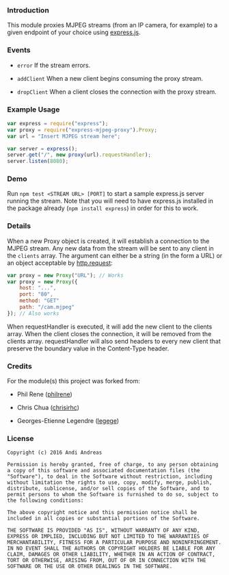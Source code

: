 ### Introduction

This module proxies MJPEG streams (from an IP camera, for example) to a given endpoint of your choice using [express.js](https://expressjs.com/).

### Events

* `error` If the stream errors.

* `addClient` When a new client begins consuming the proxy stream.

* `dropClient` When a client closes the connection with the proxy stream.

### Example Usage

```javascript
var express = require("express");
var proxy = require("express-mjpeg-proxy").Proxy;
var url = "Insert MJPEG stream here";

var server = express();
server.get("/", new proxy(url).requestHandler);
server.listen(8080);

```


### Demo

Run `npm test <STREAM URL> [PORT]` to start a sample express.js server running the stream. Note that you will need to have express.js installed in the package already (`npm install express`) in order for this to work.

### Details

When a new Proxy object is created, it will establish a connection to the MJPEG stream. Any new data from the stream will be sent to any client in the `clients` array.
The argument can either be a string (in the form a URL) or an object acceptable by [http.request](https://nodejs.org/api/http.html#http_http_request_options_callback):

```javascript
var proxy = new Proxy("URL"); // Works
var proxy = new Proxy({
	host: "...",
	port: "80",
	method: "GET"
	path: "/cam.mjpeg"
}); // Also works

```

When requestHandler is executed, it will add the new client to the clients array. When the client closes the connection, it will be removed from the clients array. requestHandler will also send headers to every new client that preserve the boundary value in the Content-Type header.

### Credits

For the module(s) this project was forked from:

* Phil Rene ([philrene](http://github.com/philrene))

* Chris Chua ([chrisirhc](http://github.com/chrisirhc))

* Georges-Etienne Legendre ([legege](https://github.com/legege))


### License
```
Copyright (c) 2016 Andi Andreas

Permission is hereby granted, free of charge, to any person obtaining a copy of this software and associated documentation files (the "Software"), to deal in the Software without restriction, including without limitation the rights to use, copy, modify, merge, publish, distribute, sublicense, and/or sell copies of the Software, and to permit persons to whom the Software is furnished to do so, subject to the following conditions:

The above copyright notice and this permission notice shall be included in all copies or substantial portions of the Software.

THE SOFTWARE IS PROVIDED "AS IS", WITHOUT WARRANTY OF ANY KIND, EXPRESS OR IMPLIED, INCLUDING BUT NOT LIMITED TO THE WARRANTIES OF MERCHANTABILITY, FITNESS FOR A PARTICULAR PURPOSE AND NONINFRINGEMENT. IN NO EVENT SHALL THE AUTHORS OR COPYRIGHT HOLDERS BE LIABLE FOR ANY CLAIM, DAMAGES OR OTHER LIABILITY, WHETHER IN AN ACTION OF CONTRACT, TORT OR OTHERWISE, ARISING FROM, OUT OF OR IN CONNECTION WITH THE SOFTWARE OR THE USE OR OTHER DEALINGS IN THE SOFTWARE.
```
